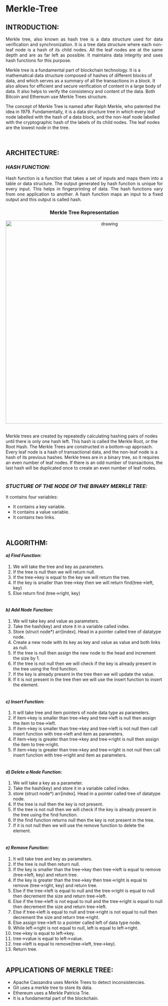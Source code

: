 # Merkle-Tree
## INTRODUCTION:
<p align="justify">
Merkle tree, also known as hash tree is a data structure used for data verification and synchronization. It is a tree data structure where each non-leaf node is a hash of its child nodes. All the leaf nodes are at the same depth and are as far left as possible. It maintains data integrity and uses hash functions for this purpose.

Merkle tree is a fundamental part of blockchain technology. It is a mathematical data structure composed of hashes of different blocks of data, and which serves as a summary of all the transactions in a block. It also allows for efficient and secure verification of content in a large body of data. It also helps to verify the consistency and content of the data. Both Bitcoin and Ethereum use Merkle Trees structure. 

The concept of Merkle Tree is named after Ralph Merkle, who patented the idea in 1979. Fundamentally, it is a data structure tree in which every leaf node labelled with the hash of a data block, and the non-leaf node labelled with the cryptographic hash of the labels of its child nodes. The leaf nodes are the lowest node in the tree.
</p>
<br>

## ARCHITECTURE:
### *HASH FUNCTION:*
<p align="justify">
Hash function is a function that takes a set of inputs and maps them into a table or data structure. The output generated by hash function is unique for every input. This helps in fingerprinting of data. The hash functions vary from one application to another. A hash function maps an input to a fixed output and this output is called hash.
</p>


### <p align="center">**Merkle Tree Representation**</p>
<p align="center"><img src=https://user-images.githubusercontent.com/76039017/165520726-8b5b6fe7-34b0-47ff-b334-7b83e5319053.png alt="drawing" lenght="500" width="650" class="centerImage"/></p><br

<p align="justify">
Merkle trees are created by repeatedly calculating hashing pairs of nodes until there is only one hash left. This hash is called the Merkle Root, or the Root Hash. The Merkle Trees are constructed in a bottom-up approach. Every leaf node is a hash of transactional data, and the non-leaf node is a hash of its previous hashes. Merkle trees are in a binary tree, so it requires an even number of leaf nodes. If there is an odd number of transactions, the last hash will be duplicated once to create an even number of leaf nodes.<br><br>
</p>

### *STUCTURE OF THE NODE OF THE BINARY MERKLE TREE:*

It contains four variables:<br>
*	It contains a key variable.<br>
*	It contains a value variable.<br>
*	It contains two links.<br>

<br>

## ALGORITHM:
#### ***a) Find Function:***
1. We will take the tree and key as parameters.
2. If the tree is null then we will return null.
3. If the tree->key is equal to the key we will return the tree.
4. If the key is smaller than tree->key then we will return find(tree->left, key)
5. Else return find (tree->right, key)<br><br>

#### ***b)	Add Node Function:***
1. We will take key and value as parameters.
2. Take the hash(key) and store it in a variable called index.
3. Store (struct node*) arr[index]. Head in a pointer called tree of datatype node.
4. Create a new node with its key as key and value as value and both links as null.
5. If the tree is null then assign the new node to the head and increment the size by 1.
6. If the tree is not null then we will check if the key is already present in the tree using the find function.
7. If the key is already present in the tree then we will update the value.
8. If it is not present in the tree then we will use the insert function to insert the element.<br><br>


#### ***c)	Insert Function:***
1. It will take tree and item pointers of node data type as parameters.
2. If item->key is smaller than tree->key and tree->left is null then assign the item to tree->left.
3. If item->key is smaller than tree->key and tree->left is not null then call insert function with tree->left and item as parameters.
4. If item->key is greater than tree->key and tree->right is null then assign the item to tree->right.
5. If item->key is greater than tree->key and tree->right is not null then call insert function with tree->right and item as parameters.<br><br>


#### ***d)	Delete a Node Function:***
1. We will take a key as a parameter.
2. Take the hash(key) and store it in a variable called index.
3. store (struct node*) arr[index]. Head in a pointer called tree of datatype node.
4. If the tree is null then the key is not present.
5. If the tree is not null then we will check if the key is already present in the 	 tree using the find function.
6. If the find function returns null then the key is not present in the tree.
7. If it is not null then we will use the remove function to delete the element.<br><br>



#### ***e)	Remove Function:***
1. It will take tree and key as parameters.
2. If the tree is null then return null.
3. If the key is smaller than the tree->key then tree->left is equal to remove (tree->left, key) and return tree.
4. If the key is greater than the tree->key then tree->right is equal to remove (tree->right, key) and return tree.
5. Else if the tree->left is equal to null and the tree->right is equal to null then decrement the size and return tree->left.
6. Else if the tree->left is not equal to null and the tree->right is equal to null then decrement the size and return tree->left.
7. Else if tree->left is equal to null and tree->right is not equal to null then decrement the size and return tree->right.
8. Else assign tree->left to a pointer called left of data type node.
9. While left->right is not equal to null, left is equal to left->right.
10. tree->key is equal to left->key.
11. tree->value is equal to left->value.
12. tree->left is equal to remove(tree->left, tree->key).
13. Return tree.<br><br>

## APPLICATIONS OF MERKLE TREE:
* Apache Cassandra uses Merkle Trees to detect inconsistencies.<br>
* Git uses a merkle tree to store its data.<br>
*	Ethereum uses a Merkle Patricia Trie.<br>
*	It is a fundamental part of the blockchain.<br>


